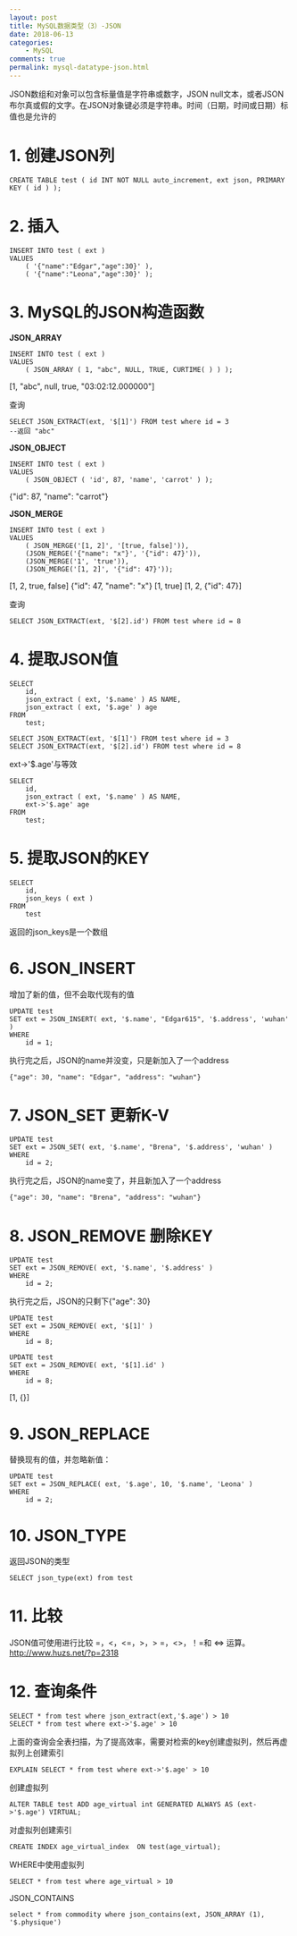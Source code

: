 ```yaml
---
layout: post
title: MySQL数据类型（3）-JSON
date: 2018-06-13
categories:
    - MySQL
comments: true
permalink: mysql-datatype-json.html
---
```


JSON数组和对象可以包含标量值是字符串或数字，JSON null文本，或者JSON布尔真或假的文字。在JSON对象键必须是字符串。时间（日期，时间或日期）标值也是允许的

# 1. 创建JSON列

```
CREATE TABLE test ( id INT NOT NULL auto_increment, ext json, PRIMARY KEY ( id ) );
```
# 2. 插入
```
INSERT INTO test ( ext )
VALUES
	( '{"name":"Edgar","age":30}' ),
	( '{"name":"Leona","age":30}' );
```
# 3. MySQL的JSON构造函数
**JSON_ARRAY**

```
INSERT INTO test ( ext )
VALUES
	( JSON_ARRAY ( 1, "abc", NULL, TRUE, CURTIME( ) ) );
```
[1, "abc", null, true, "03:02:12.000000"]

查询
```
SELECT JSON_EXTRACT(ext, '$[1]') FROM test where id = 3
--返回 "abc"
```

**JSON_OBJECT**
```
INSERT INTO test ( ext )
VALUES
	( JSON_OBJECT ( 'id', 87, 'name', 'carrot' ) );
```
{"id": 87, "name": "carrot"}

**JSON_MERGE**

```
INSERT INTO test ( ext )
VALUES
	( JSON_MERGE('[1, 2]', '[true, false]')),
	(JSON_MERGE('{"name": "x"}', '{"id": 47}')),
	(JSON_MERGE('1', 'true')),
	(JSON_MERGE('[1, 2]', '{"id": 47}'));
```
[1, 2, true, false]
{"id": 47, "name": "x"}
[1, true]
[1, 2, {"id": 47}]

查询
```
SELECT JSON_EXTRACT(ext, '$[2].id') FROM test where id = 8
```

# 4. 提取JSON值
```
SELECT
	id,
	json_extract ( ext, '$.name' ) AS NAME,
	json_extract ( ext, '$.age' ) age 
FROM
	test;
	
SELECT JSON_EXTRACT(ext, '$[1]') FROM test where id = 3
SELECT JSON_EXTRACT(ext, '$[2].id') FROM test where id = 8
```
ext->'$.age'与等效
```
SELECT
	id,
	json_extract ( ext, '$.name' ) AS NAME,
	ext->'$.age' age
FROM
	test;
```
# 5. 提取JSON的KEY
```
SELECT
	id,
	json_keys ( ext ) 
FROM
	test
```
返回的json_keys是一个数组
# 6. JSON_INSERT
增加了新的值，但不会取代现有的值
```
UPDATE test 
SET ext = JSON_INSERT( ext, '$.name', "Edgar615", '$.address', 'wuhan' ) 
WHERE
	id = 1;
```
执行完之后，JSON的name并没变，只是新加入了一个address
```
{"age": 30, "name": "Edgar", "address": "wuhan"}
```
# 7. JSON_SET 更新K-V
```
UPDATE test 
SET ext = JSON_SET( ext, '$.name', "Brena", '$.address', 'wuhan' ) 
WHERE
	id = 2;
```
执行完之后，JSON的name变了，并且新加入了一个address
```
{"age": 30, "name": "Brena", "address": "wuhan"}
```
# 8. JSON_REMOVE 删除KEY
```
UPDATE test 
SET ext = JSON_REMOVE( ext, '$.name', '$.address' ) 
WHERE
	id = 2;
```
执行完之后，JSON的只剩下{"age": 30}
```
UPDATE test 
SET ext = JSON_REMOVE( ext, '$[1]' ) 
WHERE
	id = 8;
	
UPDATE test 
SET ext = JSON_REMOVE( ext, '$[1].id' ) 
WHERE
	id = 8;
```
[1, {}]

# 9. JSON_REPLACE
替换现有的值，并忽略新值：
```
UPDATE test 
SET ext = JSON_REPLACE( ext, '$.age', 10, '$.name', 'Leona' ) 
WHERE
	id = 2;
```
# 10. JSON_TYPE
返回JSON的类型
```
SELECT json_type(ext) from test
```


# 11. 比较
JSON值可使用进行比较 =，<，<=，>，> =，<>，！=和 <=> 运算。 
http://www.huzs.net/?p=2318


# 12. 查询条件
```
SELECT * from test where json_extract(ext,'$.age') > 10
SELECT * from test where ext->'$.age' > 10
```
上面的查询会全表扫描，为了提高效率，需要对检索的key创建虚拟列，然后再虚拟列上创建索引
```
EXPLAIN SELECT * from test where ext->'$.age' > 10
```
创建虚拟列
```
ALTER TABLE test ADD age_virtual int GENERATED ALWAYS AS (ext->'$.age') VIRTUAL;
```
对虚拟列创建索引
```
CREATE INDEX age_virtual_index  ON test(age_virtual);
```
WHERE中使用虚拟列
```
SELECT * from test where age_virtual > 10
```
JSON_CONTAINS

```
select * from commodity where json_contains(ext, JSON_ARRAY (1), '$.physique')
```


